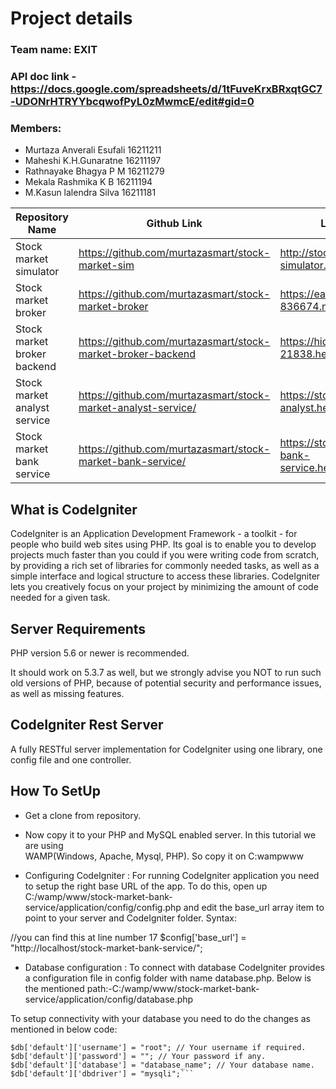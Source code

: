 
# Project details
### Team name: EXIT
### API doc link - https://docs.google.com/spreadsheets/d/1tFuveKrxBRxqtGC7-UDONrHTRYYbcqwofPyL0zMwmcE/edit#gid=0
### Members:
 - Murtaza Anverali Esufali 16211211
 - Maheshi K.H.Gunaratne    16211197
 - Rathnayake Bhagya P M    16211279
 - Mekala Rashmika K B      16211194
 - M.Kasun lalendra Silva   16211181

| Repository Name        | Github Link           | Live URL  |
| ------------- |-------------| -----|
| Stock market simulator | https://github.com/murtazasmart/stock-market-sim | http://stock-market-simulator.herokuapp.com/ |
| Stock market broker | https://github.com/murtazasmart/stock-market-broker | https://eager-babbage-836674.netlify.com |
| Stock market broker backend | https://github.com/murtazasmart/stock-market-broker-backend | https://hidden-badlands-21838.herokuapp.com/ |
| Stock market analyst service | https://github.com/murtazasmart/stock-market-analyst-service/ | https://stock-market-analyst.herokuapp.com |
| Stock market bank service | https://github.com/murtazasmart/stock-market-bank-service/ | https://stock-market-bank-service.herokuapp.com/ |

## What is CodeIgniter

CodeIgniter is an Application Development Framework - a toolkit - for people
who build web sites using PHP. Its goal is to enable you to develop projects
much faster than you could if you were writing code from scratch, by providing
a rich set of libraries for commonly needed tasks, as well as a simple
interface and logical structure to access these libraries. CodeIgniter lets
you creatively focus on your project by minimizing the amount of code needed
for a given task.

## Server Requirements

PHP version 5.6 or newer is recommended.

It should work on 5.3.7 as well, but we strongly advise you NOT to run
such old versions of PHP, because of potential security and performance
issues, as well as missing features.

## CodeIgniter Rest Server

A fully RESTful server implementation for CodeIgniter using one library, one config file and one controller.

## How To SetUp
 - Get a clone from repository.

 - Now copy it to your PHP and MySQL enabled server. In this tutorial we are using  
WAMP(Windows, Apache, Mysql, PHP). So copy it on C:wampwww

 - Configuring CodeIgniter : 
For running CodeIgniter application you need to setup the right base URL of the app. 
To do this, open up C:/wamp/www/stock-market-bank-service/application/config/config.php and edit 
the base_url array item to point to your server and CodeIgniter folder.
Syntax:

//you can find this at line number 17
$config['base_url'] = "http://localhost/stock-market-bank-service/";


 - Database configuration : 
To connect with database CodeIgniter provides a configuration file in config folder with name database.php. 
Below is the mentioned path:-C:/wamp/www/stock-market-bank-service/application/config/database.php

To setup connectivity with your database you need to do the changes as mentioned in below code:


```$db['default']['hostname'] = "localhost";
$db['default']['username'] = "root"; // Your username if required.
$db['default']['password'] = ""; // Your password if any.
$db['default']['database'] = "database_name"; // Your database name.
$db['default']['dbdriver'] = "mysqli";```
